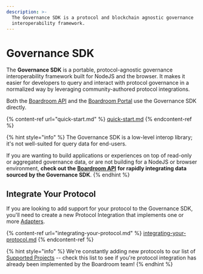 ```yaml
---
description: >-
  The Governance SDK is a protocol and blockchain agnostic governance
  interoperability framework.
---
```


# Governance SDK

The **Governance SDK** is a portable, protocol-agnostic governance interoperability framework built for NodeJS and the browser. It makes it easier for developers to query and interact with protocol governance in a normalized way by leveraging community-authored protocol integrations.

Both the [Boardroom API](../boardroom-api/boardroom-api.md) and the [Boardroom Portal](../adding-your-project/getting-started.md) use the Governance SDK directly.

{% content-ref url="quick-start.md" %}
[quick-start.md](quick-start.md)
{% endcontent-ref %}

{% hint style="info" %}
The Governance SDK is a low-level interop library; it's not well-suited for query data for end-users.

If you are wanting to build applications or experiences on top of read-only or aggregated governance data, or are not building for a NodeJS or browser environment, **check out the** [**Boardroom API**](../boardroom-api/boardroom-api.md) **for rapidly integrating data sourced by the Governance SDK**.
{% endhint %}

## Integrate Your Protocol

If you are looking to add support for your protocol to the Governance SDK, you'll need to create a new Protocol Integration that implements one or more [Adapters](adapters/).

{% content-ref url="integrating-your-protocol.md" %}
[integrating-your-protocol.md](integrating-your-protocol.md)
{% endcontent-ref %}

{% hint style="info" %}
We're constantly adding new protocols to our list of [Supported Projects](../protocols.md) -- check this list to see if you're protocol integration has already been implemented by the Boardroom team!
{% endhint %}
